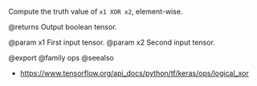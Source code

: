 Compute the truth value of `x1 XOR x2`, element-wise.

@returns
    Output boolean tensor.

@param x1 First input tensor.
@param x2 Second input tensor.

@export
@family ops
@seealso
+ <https://www.tensorflow.org/api_docs/python/tf/keras/ops/logical_xor>
